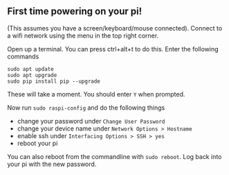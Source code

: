 ## First time powering on your pi!

(This assumes you have a screen/keyboard/mouse connected).
Connect to a wifi network using the menu in the top right corner.

Open up a terminal. You can press ctrl+alt+t to do this. Enter the following commands

```
sudo apt update
sudo apt upgrade
sudo pip install pip --upgrade
```

These will take a moment. You should enter `Y` when prompted.

Now run `sudo raspi-config` and do the following things

 * change your password under `Change User Password`
 * change your device name under `Network Options > Hostname`
 * enable ssh under `Interfacing Options > SSH > yes`
 * reboot your pi

You can also reboot from the commandline with `sudo reboot`.
Log back into your pi with the new password.

